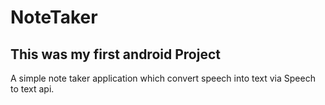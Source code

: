 # NoteTaker
## This was my first android Project ##
A simple note taker application which convert speech into text via Speech to text api.